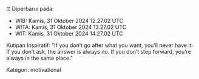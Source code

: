 ⏰ Diperbarui pada:
- WIB: Kamis, 31 Oktober 2024 12.27.02 UTC
- WITA: Kamis, 31 Oktober 2024 13.27.02 UTC
- WIT: Kamis, 31 Oktober 2024 14.27.02 UTC

Kutipan Inspiratif:
"If you don’t go after what you want, you’ll never have it. If you don’t ask, the answer is always no. If you don’t step forward, you’re always in the same place."


Kategori: motivational


